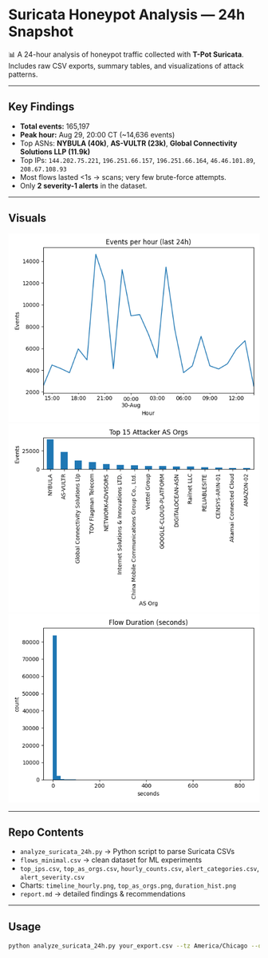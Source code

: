 # Suricata Honeypot Analysis — 24h Snapshot

📊 A 24-hour analysis of honeypot traffic collected with **T-Pot Suricata**.  
Includes raw CSV exports, summary tables, and visualizations of attack patterns.

---

## Key Findings
- **Total events:** 165,197  
- **Peak hour:** Aug 29, 20:00 CT (~14,636 events)  
- Top ASNs: **NYBULA (40k)**, **AS-VULTR (23k)**, **Global Connectivity Solutions LLP (11.9k)**  
- Top IPs: `144.202.75.221`, `196.251.66.157`, `196.251.66.164`, `46.46.101.89`, `208.67.108.93`  
- Most flows lasted <1s → scans; very few brute-force attempts.  
- Only **2 severity-1 alerts** in the dataset.

---

## Visuals
![Timeline](timeline_hourly.png)  
![Top AS Orgs](top_as_orgs.png)  
![Flow Durations](duration_hist.png)  

---

## Repo Contents
- `analyze_suricata_24h.py` → Python script to parse Suricata CSVs  
- `flows_minimal.csv` → clean dataset for ML experiments  
- `top_ips.csv`, `top_as_orgs.csv`, `hourly_counts.csv`, `alert_categories.csv`, `alert_severity.csv`  
- Charts: `timeline_hourly.png`, `top_as_orgs.png`, `duration_hist.png`  
- `report.md` → detailed findings & recommendations  

---

## Usage
```bash
python analyze_suricata_24h.py your_export.csv --tz America/Chicago --outdir report_out
